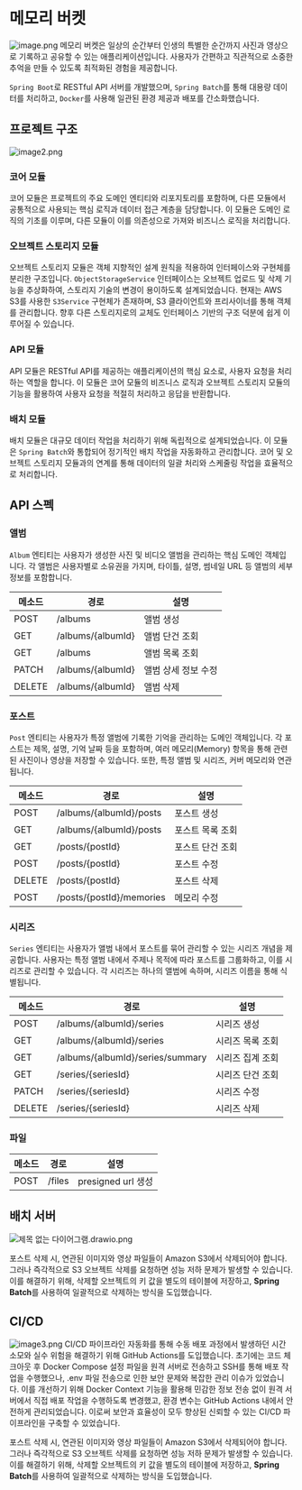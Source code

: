 # 메모리 버켓

![image.png](..%2F..%2FDownloads%2Fimage.png)
메모리 버켓은 일상의 순간부터 인생의 특별한 순간까지 사진과 영상으로 기록하고 공유할 수 있는 애플리케이션입니다. 사용자가 간편하고 직관적으로 소중한 추억을 만들 수 있도록 최적화된 경험을 제공합니다.

`Spring Boot`로 RESTful API 서버를 개발했으며, `Spring Batch`를 통해 대용량 데이터를 처리하고, `Docker`를 사용해 일관된 환경 제공과 배포를 간소화했습니다.

## 프로젝트 구조

![image2.png](..%2F..%2FDownloads%2Fimage2.png)

### 코어 모듈

코어 모듈은 프로젝트의 주요 도메인 엔티티와 리포지토리를 포함하며, 다른 모듈에서 공통적으로 사용되는 핵심 로직과 데이터 접근 계층을 담당합니다. 이 모듈은 도메인 로직의 기초를 이루며, 다른 모듈이 이를 의존성으로
가져와 비즈니스 로직을 처리합니다.

### 오브젝트 스토리지 모듈

오브젝트 스토리지 모듈은 객체 지향적인 설계 원칙을 적용하여 인터페이스와 구현체를 분리한 구조입니다. `ObjectStorageService` 인터페이스는 오브젝트 업로드 및 삭제 기능을 추상화하여, 스토리지 기술의
변경이 용이하도록 설계되었습니다. 현재는 AWS S3를 사용한 `S3Service` 구현체가 존재하며, S3 클라이언트와 프리사이너를 통해 객체를 관리합니다. 향후 다른 스토리지로의 교체도 인터페이스 기반의 구조
덕분에 쉽게 이루어질 수 있습니다.

### API 모듈

API 모듈은 RESTful API를 제공하는 애플리케이션의 핵심 요소로, 사용자 요청을 처리하는 역할을 합니다. 이 모듈은 코어 모듈의 비즈니스 로직과 오브젝트 스토리지 모듈의 기능을 활용하여 사용자 요청을 적절히
처리하고 응답을 반환합니다.

### 배치 모듈

배치 모듈은 대규모 데이터 작업을 처리하기 위해 독립적으로 설계되었습니다. 이 모듈은 `Spring Batch`와 통합되어 정기적인 배치 작업을 자동화하고 관리합니다. 코어 및 오브젝트 스토리지 모듈과의 연계를 통해
데이터의 일괄 처리와 스케줄링 작업을 효율적으로 처리합니다.

## API 스펙

### 앨범

`Album` 엔티티는 사용자가 생성한 사진 및 비디오 앨범을 관리하는 핵심 도메인 객체입니다. 각 앨범은 사용자별로 소유권을 가지며, 타이틀, 설명, 썸네일 URL 등 앨범의 세부 정보를 포함합니다.

| 메소드    | 경로                | 설명          |
|--------|-------------------|-------------|
| POST   | /albums           | 앨범 생성       |
| GET    | /albums/{albumId} | 앨범 단건 조회    |
| GET    | /albums           | 앨범 목록 조회    |
| PATCH  | /albums/{albumId} | 앨범 상세 정보 수정 |
| DELETE | /albums/{albumId} | 앨범 삭제       |

### 포스트

`Post` 엔티티는 사용자가 특정 앨범에 기록한 기억을 관리하는 도메인 객체입니다. 각 포스트는 제목, 설명, 기억 날짜 등을 포함하며, 여러 메모리(Memory) 항목을 통해 관련된 사진이나 영상을 저장할 수
있습니다. 또한, 특정 앨범 및 시리즈, 커버 메모리와 연관됩니다.

| 메소드    | 경로                       | 설명        |
|--------|--------------------------|-----------|
| POST   | /albums/{albumId}/posts  | 포스트 생성    |
| GET    | /albums/{albumId}/posts  | 포스트 목록 조회 |
| GET    | /posts/{postId}          | 포스트 단건 조회 |
| POST   | /posts/{postId}          | 포스트 수정    |
| DELETE | /posts/{postId}          | 포스트 삭제    |
| POST   | /posts/{postId}/memories | 메모리 수정    |

### 시리즈

`Series` 엔티티는 사용자가 앨범 내에서 포스트를 묶어 관리할 수 있는 시리즈 개념을 제공합니다. 사용자는 특정 앨범 내에서 주제나 목적에 따라 포스트를 그룹화하고, 이를 시리즈로 관리할 수 있습니다. 각
시리즈는 하나의 앨범에 속하며, 시리즈 이름을 통해 식별됩니다.

| 메소드    | 경로                               | 설명        |
|--------|----------------------------------|-----------|
| POST   | /albums/{albumId}/series         | 시리즈 생성    |
| GET    | /albums/{albumId}/series         | 시리즈 목록 조회 |
| GET    | /albums/{albumId}/series/summary | 시리즈 집계 조회 |
| GET    | /series/{seriesId}               | 시리즈 단건 조회 |
| PATCH  | /series/{seriesId}               | 시리즈 수정    |
| DELETE | /series/{seriesId}               | 시리즈 삭제    |

### 파일

| 메소드  | 경로     | 설명               |
|------|--------|------------------|
| POST | /files | presigned url 생성 |

## 배치 서버

![제목 없는 다이어그램.drawio.png](..%2F..%2FDownloads%2F%EC%A0%9C%EB%AA%A9%20%EC%97%86%EB%8A%94%20%EB%8B%A4%EC%9D%B4%EC%96%B4%EA%B7%B8%EB%9E%A8.drawio.png)

포스트 삭제 시, 연관된 이미지와 영상 파일들이 Amazon S3에서 삭제되어야 합니다. 그러나 즉각적으로 S3 오브젝트 삭제를 요청하면 성능 저하 문제가 발생할 수 있습니다. 이를 해결하기 위해, 삭제할 오브젝트의
키 값을 별도의 테이블에 저장하고, **Spring Batch**를 사용하여 일괄적으로 삭제하는 방식을 도입했습니다.

## CI/CD

![image3.png](..%2F..%2FDownloads%2Fimage3.png)
CI/CD 파이프라인 자동화를 통해 수동 배포 과정에서 발생하던 시간 소모와 실수 위험을 해결하기 위해 GitHub Actions를 도입했습니다. 초기에는 코드 체크아웃 후 Docker Compose 설정 파일을
원격 서버로 전송하고 SSH를 통해 배포 작업을 수행했으나, .env 파일 전송으로 인한 보안 문제와 복잡한 관리 이슈가 있었습니다. 이를 개선하기 위해 Docker Context 기능을 활용해 민감한 정보 전송
없이 원격 서버에서 직접 배포 작업을 수행하도록 변경했고, 환경 변수는 GitHub Actions 내에서 안전하게 관리되었습니다. 이로써 보안과 효율성이 모두 향상된 신뢰할 수 있는 CI/CD 파이프라인을 구축할 수
있었습니다.

포스트 삭제 시, 연관된 이미지와 영상 파일들이 Amazon S3에서 삭제되어야 합니다. 그러나 즉각적으로 S3 오브젝트 삭제를 요청하면 성능 저하 문제가 발생할 수 있습니다. 이를 해결하기 위해, 삭제할 오브젝트의
키 값을 별도의 테이블에 저장하고, **Spring Batch**를 사용하여 일괄적으로 삭제하는 방식을 도입했습니다.


